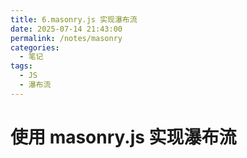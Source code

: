 ```yaml
---
title: 6.masonry.js 实现瀑布流
date: 2025-07-14 21:43:00
permalink: /notes/masonry
categories:
  - 笔记
tags:
  - JS
  - 瀑布流
---
```


# 使用 masonry.js 实现瀑布流

<demo react="react/Masonry/index.tsx" 
:reactFiles="['react/Masonry/index.tsx','react/Masonry/MasonryImageGallery.tsx','react/Masonry/PreviewModal.tsx','react/Masonry/PreviewProvider.tsx']" 
/>

<demo react="react/LightBox/index.tsx" 
:reactFiles="['react/LightBox/index.tsx','react/LightBox/Gallery.tsx','react/LightBox/Lightbox.tsx']" 
/>
